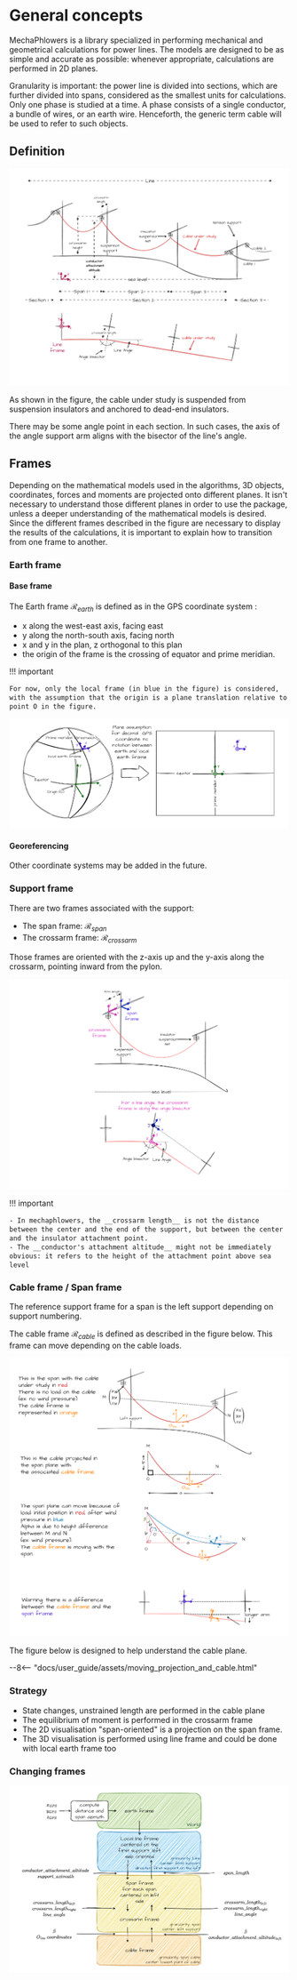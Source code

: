 # General concepts

MechaPhlowers is a library specialized in performing mechanical and geometrical calculations for power lines. The models are designed to be as simple and accurate as possible: whenever appropriate, calculations are performed in 2D planes.

Granularity is important: the power line is divided into sections, which are further divided into spans, considered as the smallest units for calculations. Only one phase is studied at a time. A phase consists of a single conductor, a bundle of wires, or an earth wire. Henceforth, the generic term cable will be used to refer to such objects.


## Definition

![Image not available](./assets/powerline_definitions.drawio.png "Overhead line definitions")

As shown in the figure, the cable under study is suspended from suspension insulators and anchored to dead-end insulators.

There may be some angle point in each section. In such cases, the axis of the angle support arm aligns with the bisector of the line's angle.

## Frames

Depending on the mathematical models used in the algorithms, 3D objects, coordinates, forces and moments are projected onto different planes. 
It isn't necessary to understand those different planes in order to use the package, unless a deeper understanding of the mathematical models is desired.
Since the different frames described in the figure are necessary to display the results of the calculations, it is important to explain how to transition from one frame to another.

### Earth frame

#### Base frame

The Earth frame $\mathcal{R}_{earth}$ is defined as in the GPS coordinate system :

- x along the west-east axis, facing east
- y along the north-south axis, facing north
- x and y in the plan, z orthogonal to this plan
- the origin of the frame is the crossing of equator and prime meridian.

!!! important

    For now, only the local frame (in blue in the figure) is considered, with the assumption that the origin is a plane translation relative to point O in the figure.

![Image not available](./assets/earth_frame.drawio.png "Earth frame")


#### Georeferencing

Other coordinate systems may be added in the future.

### Support frame

There are two frames associated with the support:

- The span frame: $\mathcal{R}_{span}$
- The crossarm frame: $\mathcal{R}_{crossarm}$

Those frames are oriented with the z-axis up and the y-axis along the crossarm, pointing inward from the pylon.

![Image not available](./assets/support_frame.drawio.png "Support frame")

!!! important

    - In mechaphlowers, the __crossarm length__ is not the distance between the center and the end of the support, but between the center and the insulator attachment point.
    - The __conductor's attachment altitude__ might not be immediately obvious: it refers to the height of the attachment point above sea level  

### Cable frame / Span frame

The reference support frame for a span is the left support depending on support numbering.

The cable frame $\mathcal{R}_{cable}$ is defined as described in the figure below. This frame can move depending on the cable loads.

![Image not available](./assets/cable_frame.drawio.png "Cable frame")

The figure below is designed to help understand the cable plane.

--8<-- "docs/user_guide/assets/moving_projection_and_cable.html"


### Strategy

- State changes, unstrained length are performed in the cable plane
- The equilibrium of moment is performed in the crossarm frame
- The 2D visualisation "span-oriented" is a projection on the span frame.
- The 3D visualisation is performed using line frame and could be done with local earth frame too

### Changing frames

![Image not available](./assets/changing_frames.drawio.png "Cable frame")












